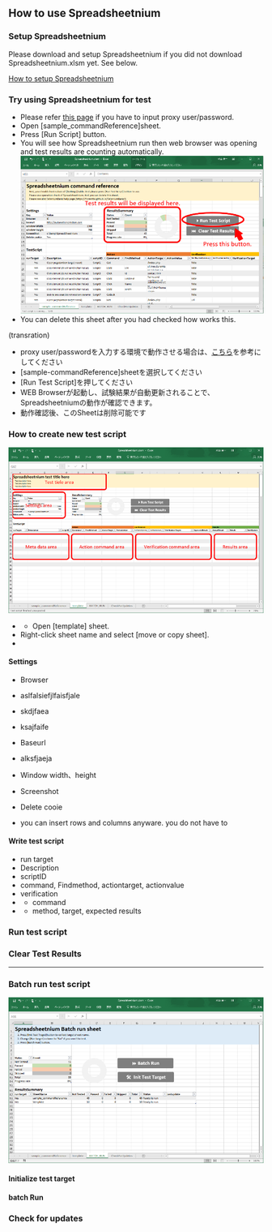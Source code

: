 ## How to use Spreadsheetnium

### Setup Spreadsheetnium
Please download and setup Spreadsheetnium if you did not download Spreadsheetnium.xlsm yet. See below.

[How to setup Spreadsheetnium](./howToSetupSpreadsheetnium.html)

### Try using Spreadsheetnium for test

- Please refer [this page](http://stackoverflow.com/questions/25686108/fiddler-gateway-proxy-username-password) if you have to input proxy user/password.
- Open [sample_commandReference]sheet.
- Press [Run Script] button.
- You will see how Spreadsheetnium run then web browser was opening and   test results are counting automatically.
![Try using Spreadsheetnium for test](img/try.png "Try using Spreadsheetnium for test")
- You can delete this sheet after you had checked how works this.

(transration)

- proxy user/passwordを入力する環境で動作させる場合は、[こちら](http://qiita.com/Nuits/items/1bd84b45b0b092527d8d)を参考にしてください
- [sample-commandReference]sheetを選択してください
- [Run Test Script]を押してください
- WEB Browserが起動し、試験結果が自動更新されることで、Spreadsheetniumの動作が確認できます。
- 動作確認後、このSheetは削除可能です


### How to create new test script

![How to create new test script](img/write.png "How to create new test script")

- - Open [template] sheet.
- Right-click sheet name and select [move or copy sheet].
- 


#### Settings

- Browser
 - aslfalsiefjlfaisfjale
 - skdjfaea
 - ksajfaife
- Baseurl
 - alksfjaeja
- Window width、height
- Screenshot
- Delete cooie

- you can insert rows and columns anyware. you do not have to 


#### Write test script

- run target
- Description
- scriptID
- command, Findmethod, actiontarget, actionvalue
- verification
- - command
- - method, target, expected results


### Run test script


### Clear Test Results

----

### Batch run test script

![Batch run test script](img/batch.png "Batch run test script")

#### Initialize test target

#### batch Run

### Check for updates



